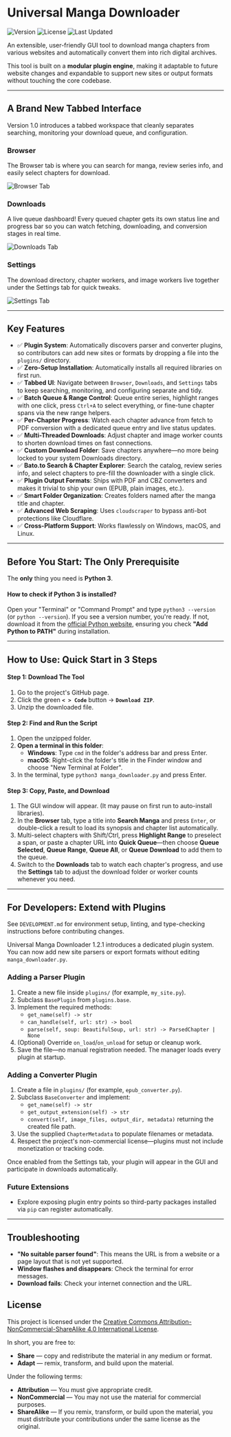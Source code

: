 # Universal Manga Downloader

![Version](https://img.shields.io/badge/version-1.2.1-orange)
![License](https://img.shields.io/badge/License-CC%20BY--NC--SA%204.0-yellow)
![Last Updated](https://img.shields.io/badge/last%20updated-2025--10--12-informational)

An extensible, user-friendly GUI tool to download manga chapters from various websites and automatically convert them into rich digital archives.

This tool is built on a **modular plugin engine**, making it adaptable to future website changes and expandable to support new sites or output formats without touching the core codebase.

---

## A Brand New Tabbed Interface

Version 1.0 introduces a tabbed workspace that cleanly separates searching, monitoring your download queue, and configuration.

### Browser
The Browser tab is where you can search for manga, review series info, and easily select chapters for download.

![Browser Tab](assets/Browser.png)

### Downloads
A live queue dashboard! Every queued chapter gets its own status line and progress bar so you can watch fetching, downloading, and conversion stages in real time.

![Downloads Tab](assets/Downloads.png)

### Settings
The download directory, chapter workers, and image workers live together under the Settings tab for quick tweaks.

![Settings Tab](assets/Settings.png)

---

## Key Features

-   ✅ **Plugin System**: Automatically discovers parser and converter plugins, so contributors can add new sites or formats by dropping a file into the `plugins/` directory.
-   ✅ **Zero-Setup Installation**: Automatically installs all required libraries on first run.
-   ✅ **Tabbed UI**: Navigate between `Browser`, `Downloads`, and `Settings` tabs to keep searching, monitoring, and configuring separate and tidy.
-   ✅ **Batch Queue & Range Control**: Queue entire series, highlight ranges with one click, press `Ctrl+A` to select everything, or fine-tune chapter spans via the new range helpers.
-   ✅ **Per-Chapter Progress**: Watch each chapter advance from fetch to PDF conversion with a dedicated queue entry and live status updates.
-   ✅ **Multi-Threaded Downloads**: Adjust chapter and image worker counts to shorten download times on fast connections.
-   ✅ **Custom Download Folder**: Save chapters anywhere—no more being locked to your system Downloads directory.
-   ✅ **Bato.to Search & Chapter Explorer**: Search the catalog, review series info, and select chapters to pre-fill the downloader with a single click.
-   ✅ **Plugin Output Formats**: Ships with PDF and CBZ converters and makes it trivial to ship your own (EPUB, plain images, etc.).
-   ✅ **Smart Folder Organization**: Creates folders named after the manga title and chapter.
-   ✅ **Advanced Web Scraping**: Uses `cloudscraper` to bypass anti-bot protections like Cloudflare.
-   ✅ **Cross-Platform Support**: Works flawlessly on Windows, macOS, and Linux.

---

## Before You Start: The Only Prerequisite

The **only** thing you need is **Python 3**.

#### How to check if Python 3 is installed?

Open your "Terminal" or "Command Prompt" and type `python3 --version` (or `python --version`). If you see a version number, you're ready. If not, download it from the [official Python website](https://www.python.org/downloads/), ensuring you check **"Add Python to PATH"** during installation.

---

## How to Use: Quick Start in 3 Steps

#### Step 1: Download The Tool
1.  Go to the project's GitHub page.
2.  Click the green **`< > Code`** button -> **`Download ZIP`**.
3.  Unzip the downloaded file.

#### Step 2: Find and Run the Script
1.  Open the unzipped folder.
2.  **Open a terminal in this folder**:
    -   **Windows**: Type `cmd` in the folder's address bar and press Enter.
    -   **macOS**: Right-click the folder's title in the Finder window and choose "New Terminal at Folder".
3.  In the terminal, type `python3 manga_downloader.py` and press Enter.

#### Step 3: Copy, Paste, and Download
1.  The GUI window will appear. (It may pause on first run to auto-install libraries).
2.  In the **Browser** tab, type a title into **Search Manga** and press `Enter`, or double-click a result to load its synopsis and chapter list automatically.
3.  Multi-select chapters with Shift/Ctrl, press **Highlight Range** to preselect a span, or paste a chapter URL into **Quick Queue**—then choose **Queue Selected**, **Queue Range**, **Queue All**, or **Queue Download** to add them to the queue.
4.  Switch to the **Downloads** tab to watch each chapter's progress, and use the **Settings** tab to adjust the download folder or worker counts whenever you need.

---

## For Developers: Extend with Plugins

See `DEVELOPMENT.md` for environment setup, linting, and type-checking instructions before contributing changes.

Universal Manga Downloader 1.2.1 introduces a dedicated plugin system. You can now add new site parsers or export formats without editing `manga_downloader.py`.

### Adding a Parser Plugin

1.  Create a new file inside `plugins/` (for example, `my_site.py`).
2.  Subclass `BasePlugin` from `plugins.base`.
3.  Implement the required methods:
    -   `get_name(self) -> str`
    -   `can_handle(self, url: str) -> bool`
    -   `parse(self, soup: BeautifulSoup, url: str) -> ParsedChapter | None`
4.  (Optional) Override `on_load`/`on_unload` for setup or cleanup work.
5.  Save the file—no manual registration needed. The manager loads every plugin at startup.

### Adding a Converter Plugin

1.  Create a file in `plugins/` (for example, `epub_converter.py`).
2.  Subclass `BaseConverter` and implement:
    -   `get_name(self) -> str`
    -   `get_output_extension(self) -> str`
    -   `convert(self, image_files, output_dir, metadata)` returning the created file path.
3.  Use the supplied `ChapterMetadata` to populate filenames or metadata.
4.  Respect the project's non-commercial license—plugins must not include monetization or tracking code.

Once enabled from the Settings tab, your plugin will appear in the GUI and participate in downloads automatically.

### Future Extensions

-   Explore exposing plugin entry points so third-party packages installed via `pip` can register automatically.

---

## Troubleshooting

-   **"No suitable parser found"**: This means the URL is from a website or a page layout that is not yet supported.
-   **Window flashes and disappears**: Check the terminal for error messages.
-   **Download fails**: Check your internet connection and the URL.

## License

This project is licensed under the [Creative Commons Attribution-NonCommercial-ShareAlike 4.0 International License](https://creativecommons.org/licenses/by-nc-sa/4.0/).

In short, you are free to:
-   **Share** — copy and redistribute the material in any medium or format.
-   **Adapt** — remix, transform, and build upon the material.

Under the following terms:
-   **Attribution** — You must give appropriate credit.
-   **NonCommercial** — You may not use the material for commercial purposes.
-   **ShareAlike** — If you remix, transform, or build upon the material, you must distribute your contributions under the same license as the original.
